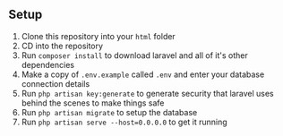
## Setup

1. Clone this repository into your `html` folder
2. CD into the repository 
3. Run `composer install` to download laravel and all of it's other dependencies
4. Make a copy of `.env.example` called `.env` and enter your database connection details
5. Run `php artisan key:generate` to generate security that laravel uses behind the scenes to make things safe
6. Run `php artisan migrate` to setup the database
7. Run `php artisan serve --host=0.0.0.0` to get it running
